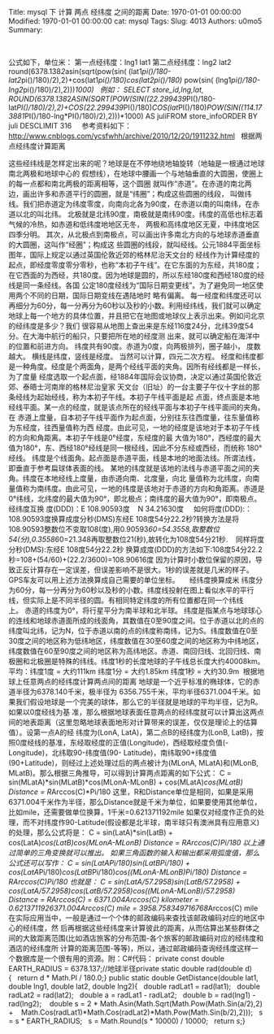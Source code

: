 Title: mysql 下 计算 两点 经纬度 之间的距离
Date: 1970-01-01 00:00:00
Modified: 1970-01-01 00:00:00
cat: mysql
Tags: 
Slug: 4013
Authors: u0mo5 
Summary: 


 


公式如下，单位米：
第一点经纬度：lng1 lat1
第二点经纬度：lng2 lat2
round(6378.138*2*asin(sqrt(pow(sin( (lat1*pi()/180-lat2*pi()/180)/2),2)+cos(lat1*pi()/180)*cos(lat2*pi()/180)* pow(sin( (lng1*pi()/180-lng2*pi()/180)/2),2)))*1000)
 
例如：
SELECT store_id,lng,lat, ROUND(6378.138*2*ASIN(SQRT(POW(SIN((22.299439*PI()/180-lat*PI()/180)/2),2)+COS(22.299439*PI()/180)*COS(lat*PI()/180)*POW(SIN((114.173881*PI()/180-lng*PI()/180)/2),2)))*1000) AS juliFROM store_infoORDER BY juli DESCLIMIT 316
 
 
参考资料如下：
http://www.cnblogs.com/ycsfwhh/archive/2010/12/20/1911232.html
 
根据两点经纬度计算距离

这些经纬线是怎样定出来的呢？地球是在不停地绕地轴旋转（地轴是一根通过地球南北两极和地球中心的 假想线），在地球中腰画一个与地轴垂直的大圆圈，使圈上的每一点都和南北两极的距离相等，这个圆圈 就叫作“赤道”。在赤道的南北两边，画出许多和赤道平行的圆圈，就是“纬圈”；构成这些圆圈的线段， 叫做纬线。我们把赤道定为纬度零度，向南向北各为90度，在赤道以南的叫南纬，在赤道以北的叫北纬。 北极就是北纬90度，南极就是南纬90度。纬度的高低也标志着气候的冷热，如赤道和低纬度地地区无冬， 两极和高纬度地区无夏，中纬度地区四季分明。 其次，从北极点到南极点，可以画出许多南北方向的与地球赤道垂直的大圆圈，这叫作“经圈”；构成这 些圆圈的线段，就叫经线。公元1884平面坐标图年，国际上规定以通过英国伦敦近郊的格林尼治天文台的 经线作为计算经度的起点，即经度零度零分零秒，也称“本初子午线”。在它东面的为东经，共180度； 在它西面的为西经，共180度。因为地球是圆的，所以东经180度和西经180度的经线是同一条经线。各国 公定180度经线为“国际日期变更线”。为了避免同一地区使用两个不同的日期，国际日期变线在遇陆地时 略有偏离。 每一经度和纬度还可以再细分为60分，每一分再分为60秒以及秒的小数。利用经纬线，我们就可以确定 地球上每一个地方的具体位置，并且把它在地图或地球仪上表示出来。例如问北京的经纬度是多少？我们 很容易从地图上查出来是东经116度24分，北纬39度54分。在大海中航行的船只，只要把所在地的经度测 出来，就可以确定船在海洋中的位置和前进方向。 纬度共有90度。赤道为0度，向两极排列，圈子越小， 度数越大。 横线是纬度，竖线是经度。 当然可以计算，四元二次方程。 经度和纬度都是一种角度。经度是个两面角，是两个经线平面的夹角。因所有经线都是一样长，为了度量 经度选取一个起点面，经1884年国际会议协商，决定以通过英国伦敦近郊、泰晤士河南岸的格林尼治皇家 天文台（旧址）的一台主要子午仪十字丝的那条经线为起始经线，称为本初子午线。本初子午线平面是起 点面，终点面是本地经线平面。某一点的经度，就是该点所在的经线平面与本初子午线平面间的夹角。在 赤道上度量，自本初子午线平面作为起点面，分别往东往西度量，往东量值称为东经度，往西量值称为西 经度。由此可见，一地的经度是该地对于本初子午线的方向和角距离。本初子午线是0°经度，东经度的最 大值为180°，西经度的最大值为180°，东、西经180°经线是同一根经线，因此不分东经或西经，而统称 180°经线。 纬度是个线面角。起点面是赤道平面，线是本地的地面法线。所谓法线，即垂直于参考扁球体表面的线。 某地的纬度就是该地的法线与赤道平面之间的夹角。纬度在本地经线上度量，由赤道向南、北度量，向北 量值称为北纬度，向南量值称为南纬度。由此可见，一地的纬度是该地对于赤道的方向和角距离。赤道是 0°纬线，北纬度的最大值为90°，即北极点；南纬度的最大值为90°，即南极点。
经纬度互换
度(DDD)：E 108.90593度    N 34.21630度
    如何将度(DDD):： 108.90593度换算成度分秒(DMS)东经E 108度54分22.2秒?转换方法是将108.90593整数位不变取108(度),用0.90593*60=54.3558,取整数位54(分),0.3558*60=21.348再取整数位21(秒),故转化为108度54分21秒.
   同样将度分秒(DMS):东经E 108度54分22.2秒 换算成度(DDD)的方法如下:108度54分22.2秒=108+(54/60)+(22.2/3600)=108.90616度
因为计算时小数位保留的原因，导致正反计算存在一定误差，但误差影响不是很大。1秒的误差就是几米的样子。GPS车友可以用上述方法换算成自己需要的单位坐标。
 
 
经纬度换算成米
纬度分为60分，每一分再分为60秒以及秒的小数。纬度线投射在图上看似水平的平行线，但实际上是不同半径的圆。有相同特定纬度的所有位置都在同一个纬线上。 赤道的纬度为0°，将行星平分为南半球和北半球。 纬度是指某点与地球球心的连线和地球赤道面所成的线面角，其数值在0至90度之间。位于赤道以北的点的纬度叫北纬，记为N，位于赤道以南的点的纬度称南纬，记为S。纬度数值在0至30度之间的地区称为低纬地区，纬度数值在30至60度之间的地区称为中纬地区，纬度数值在60至90度之间的地区称为高纬地区。赤道、南回归线、北回归线、南极圈和北极圈是特殊的纬线。纬度1秒的长度地球的子午线总长度大约40008km。平均：纬度1度 = 大约111km 纬度1分 = 大约1.85km 纬度1秒 = 大约30.9m 
根据地球上任意两点的经纬度计算两点间的距离
地球是一个近乎标准的椭球体，它的赤道半径为6378.140千米，极半径为 6356.755千米，平均半径6371.004千米。如果我们假设地球是一个完美的球体，那么它的半径就是地球的平均半径，记为R。如果以0度经线为基 准，那么根据地球表面任意两点的经纬度就可以计算出这两点间的地表距离（这里忽略地球表面地形对计算带来的误差，仅仅是理论上的估算值）。设第一点A的经 纬度为(LonA, LatA)，第二点B的经纬度为(LonB, LatB)，按照0度经线的基准，东经取经度的正值(Longitude)，西经取经度负值(-Longitude)，北纬取90-纬度值(90- Latitude)，南纬取90+纬度值(90+Latitude)，则经过上述处理过后的两点被计为(MLonA, MLatA)和(MLonB, MLatB)。那么根据三角推导，可以得到计算两点距离的如下公式：
C = sin(MLatA)*sin(MLatB)*cos(MLonA-MLonB) + cos(MLatA)*cos(MLatB)
Distance = R*Arccos(C)*Pi/180
这里，R和Distance单位是相同，如果是采用6371.004千米作为半径，那么Distance就是千米为单位，如果要使用其他单位，比如mile，还需要做单位换算，1千米=0.621371192mile
如果仅对经度作正负的处理，而不对纬度作90-Latitude(假设都是北半球，南半球只有澳洲具有应用意义)的处理，那么公式将是：
C = sin(LatA)*sin(LatB) + cos(LatA)*cos(LatB)*cos(MLonA-MLonB)
Distance = R*Arccos(C)*Pi/180
以上通过简单的三角变换就可以推出。
如果三角函数的输入和输出都采用弧度值，那么公式还可以写作：
C = sin(LatA*Pi/180)*sin(LatB*Pi/180) + cos(LatA*Pi/180)*cos(LatB*Pi/180)*cos((MLonA-MLonB)*Pi/180)
Distance = R*Arccos(C)*Pi/180
也就是：
C = sin(LatA/57.2958)*sin(LatB/57.2958) + cos(LatA/57.2958)*cos(LatB/57.2958)*cos((MLonA-MLonB)/57.2958)
Distance = R*Arccos(C) = 6371.004*Arccos(C) kilometer = 0.621371192*6371.004*Arccos(C) mile = 3958.758349716768*Arccos(C) mile
在实际应用当中，一般是通过一个个体的邮政编码来查找该邮政编码对应的地区中心的经纬度，然 后再根据这些经纬度来计算彼此的距离，从而估算出某些群体之间的大致距离范围(比如酒店旅客的分布范围-各个旅客的邮政编码对应的经纬度和酒店的经纬度所 计算的距离范围-等等)，所以，通过邮政编码查询经纬度这样一个数据库是一个很有用的资源。附：C#代码：
private const double EARTH_RADIUS = 6378.137;//地球半径private static double rad(double d){   return d * Math.PI / 180.0;}
public static double GetDistance(double lat1, double lng1, double lat2, double lng2){   double radLat1 = rad(lat1);   double radLat2 = rad(lat2);   double a = radLat1 - radLat2;   double b = rad(lng1) - rad(lng2);
   double s = 2 * Math.Asin(Math.Sqrt(Math.Pow(Math.Sin(a/2),2) +    Math.Cos(radLat1)*Math.Cos(radLat2)*Math.Pow(Math.Sin(b/2),2)));   s = s * EARTH_RADIUS;   s = Math.Round(s * 10000) / 10000;   return s;}




